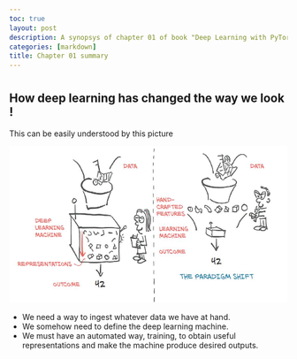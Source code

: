 ```yaml
---
toc: true
layout: post
description: A synopsys of chapter 01 of book "Deep Learning with PyTorch".
categories: [markdown]
title: Chapter 01 summary
---
```

# 
## How deep learning has changed the way we look !
This can be easily understood by this picture

![Deep Learning 2 Scenario](/images/dl1.JPG)

- We need a way to ingest whatever data we have at hand.
- We somehow need to define the deep learning machine.
- We must have an automated way, training, to obtain useful representations and make the machine produce desired outputs.


  